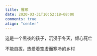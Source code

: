 ```yaml
---
title: 罹寒 
date: 2020-03-31T10:52:18+08:00
comments: true
align: "center"
---
```


这是一个黑夜的孩子，沉浸于冬天，倾心死亡<br>

不能自拔，热爱着空虚而寒冷的乡村
